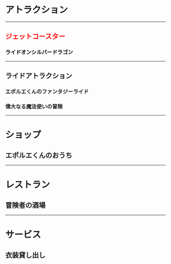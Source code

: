 # アトラクション
****************
## <span style="color:red;">ジェットコースター</span>
### <span style="color:black;">ライドオンシルバードラゴン</span>
****************   
## ライドアトラクション
### エポルエくんのファンタジーライド
        
### 偉大なる魔法使いの冒険

****************
# ショップ
## エポルエくんのおうち
****************
# レストラン
## 冒険者の酒場
****************
# サービス
## 衣装貸し出し
